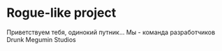 # Rogue-like project #

Приветствуем тебя, одинокий путник... 
Мы - команда разработчиков Drunk Megumin Studios
